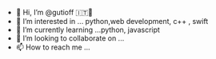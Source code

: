 - 👋 Hi, I’m @gutioff 🇮🇹🍝
- 👀 I’m interested in ... python,web development, c++ , swift
- 🌱 I’m currently learning ...python, javascript
- 💞️ I’m looking to collaborate on ...
- 📫 How to reach me ...

<!---
gutioff/gutioff is a ✨ special ✨ repository because its `README.md` (this file) appears on your GitHub profile.
You can click the Preview link to take a look at your changes.
--->
